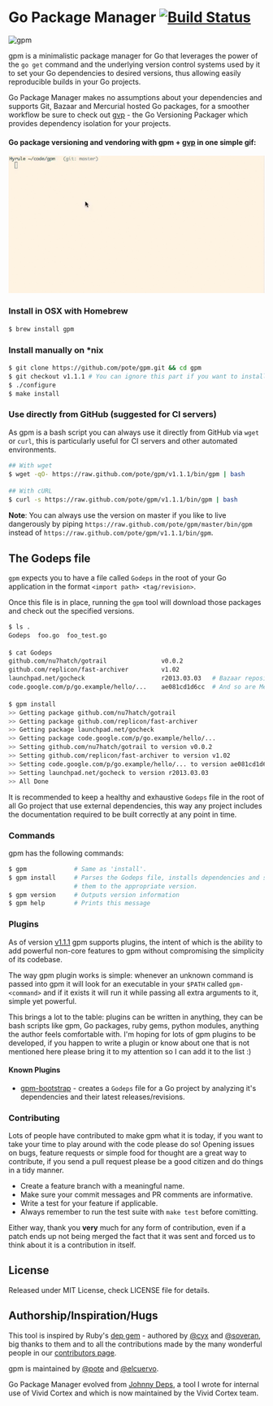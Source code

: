# Go Package Manager [![Build Status](https://travis-ci.org/pote/gpm.png?branch=master)](https://travis-ci.org/pote/gpm)

![gpm](http://f.cl.ly/items/2r0a3S140z2g0d0A411X/gpm.png)

gpm is a minimalistic package manager for Go that leverages the power of the `go get` command and the underlying version control systems used by it to set your Go dependencies to desired versions, thus allowing easily reproducible builds in your Go projects.

Go Package Manager makes no assumptions about your dependencies and supports Git, Bazaar and Mercurial hosted Go packages, for a smoother workflow be sure to check out [gvp](https://github.com/pote/gvp) - the Go Versioning Packager which  provides dependency isolation for your projects.

#### Go package versioning and vendoring with gpm + [gvp](https://github.com/pote/gvp) in one simple gif:

![gpm + gvp](./gpm_install.gif)


### Install in OSX with Homebrew

```bash
$ brew install gpm
```

### Install manually on *nix

```bash
$ git clone https://github.com/pote/gpm.git && cd gpm
$ git checkout v1.1.1 # You can ignore this part if you want to install HEAD.
$ ./configure
$ make install
```

### Use directly from GitHub (suggested for CI servers)

As gpm is a bash script you can always use it directly from GitHub via `wget` or `curl`, this is particularly useful for CI servers and other automated environments. 

```bash
## With wget
$ wget -qO- https://raw.github.com/pote/gpm/v1.1.1/bin/gpm | bash

## With cURL
$ curl -s https://raw.github.com/pote/gpm/v1.1.1/bin/gpm | bash
```

**Note**: You can always use the version on master if you like to live dangerously by piping `https://raw.github.com/pote/gpm/master/bin/gpm` instead of `https://raw.github.com/pote/gpm/v1.1.1/bin/gpm`.

## The Godeps file

`gpm` expects you to have a file called `Godeps` in the root of your Go application in the format `<import path> <tag/revision>`.

Once this file is in place, running the `gpm` tool will download those packages and check out the specified versions.

```bash
$ ls .
Godeps  foo.go  foo_test.go

$ cat Godeps
github.com/nu7hatch/gotrail               v0.0.2
github.com/replicon/fast-archiver         v1.02
launchpad.net/gocheck                     r2013.03.03   # Bazaar repositories are supported
code.google.com/p/go.example/hello/...    ae081cd1d6cc  # And so are Mercurial ones

$ gpm install
>> Getting package github.com/nu7hatch/gotrail
>> Getting package github.com/replicon/fast-archiver
>> Getting package launchpad.net/gocheck
>> Getting package code.google.com/p/go.example/hello/...
>> Setting github.com/nu7hatch/gotrail to version v0.0.2
>> Setting github.com/replicon/fast-archiver to version v1.02
>> Setting code.google.com/p/go.example/hello/... to version ae081cd1d6cc
>> Setting launchpad.net/gocheck to version r2013.03.03
>> All Done
```

It is recommended to keep a healthy and exhaustive `Godeps` file in the root of all Go project that use external dependencies,
this way any project includes the documentation required to be built correctly at any point in time.


### Commands

gpm has the following commands:

```bash
$ gpm             # Same as 'install'.
$ gpm install     # Parses the Godeps file, installs dependencies and sets
                  # them to the appropriate version.
$ gpm version     # Outputs version information
$ gpm help        # Prints this message
```

### Plugins

As of version [v1.1.1](https://github.com/pote/gpm/releases/tag/v1.1.1) gpm supports plugins, the intent of which is the ability to add powerful non-core features to gpm without compromising the simplicity of its codebase. 

The way gpm plugin works is simple: whenever an unknown command is passed into gpm it will look for an executable in your `$PATH` called `gpm-<command>` and if it exists it will run it while passing all extra arguments to it, simple yet powerful.

This brings a lot to the table: plugins can be written in anything, they can be bash scripts like gpm, Go packages, ruby gems, python modules, anything the author feels comfortable with. I'm hoping for lots of gpm plugins to be developed, if you happen to write a plugin or know about one that is not mentioned here please bring it to my attention so I can add it to the list :)

#### Known Plugins


* [gpm-bootstrap](https://github.com/pote/gpm-bootstrap) - creates a `Godeps` file for a Go project by analyzing it's dependencies and their latest releases/revisions.


### Contributing

Lots of people have contributed to make gpm what it is today, if you want to take your time to play around
with the code please do so! Opening issues on bugs, feature requests or simple food for thought are a great
way to contribute, if you send a pull request please be a good citizen and do things in a tidy manner.

* Create a feature branch with a meaningful name.
* Make sure your commit messages and PR comments are informative.
* Write a test for your feature if applicable.
* Always remember to run the test suite with `make test` before comitting.

Either way, thank you **very** much for any form of contribution, even if a patch ends up not being merged
the fact that it was sent and forced us to think about it is a contribution in itself.

## License

Released under MIT License, check LICENSE file for details.

## Authorship/Inspiration/Hugs

This tool is inspired by Ruby's [dep gem](http://cyx.github.io/dep/) - authored by [@cyx](http://cyx.is/) and [@soveran](http://soveran.com/), big thanks to them and to all the contributions made by the many wonderful people in our [contributors page](https://github.com/pote/gpm/graphs/contributors).

gpm is maintained by [@pote](https://github.com/pote) and [@elcuervo](https:/github.com/elcuervo).

Go Package Manager evolved from [Johnny Deps](https://github.com/VividCortex/johnny-deps), a tool I wrote for internal use of Vivid Cortex and which is now maintained by the Vivid Cortex team.
